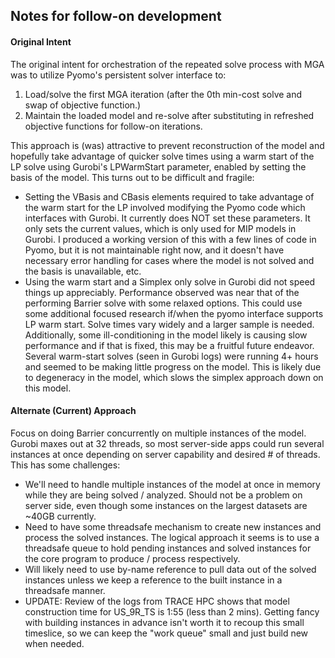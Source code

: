 ## Notes for follow-on development

#### Original Intent
The original intent for orchestration of the repeated solve process with MGA
was to utilize Pyomo's persistent solver interface to:
1. Load/solve the first MGA iteration (after the 0th min-cost solve and swap of
objective function.)
2. Maintain the loaded model and re-solve after substituting in refreshed objective
functions for follow-on iterations.

This approach is (was) attractive to prevent reconstruction of the model and hopefully
take advantage of quicker solve times using a warm start of the LP solve using Gurobi's
LPWarmStart parameter, enabled by setting the basis of the model.  This turns out to be
difficult and fragile:
- Setting the VBasis and CBasis elements required to take advantage of the warm start
for the LP involved modifying the Pyomo code which interfaces with Gurobi.  It
currently does NOT set these parameters.  It only sets the current values, which is only
used for MIP models in Gurobi.  I produced a working version of this with a few lines
of code in Pyomo, but it is not maintainable right now, and it doesn't have necessary error
handling for cases where the model is not solved and the basis is unavailable, etc.
- Using the warm start and a Simplex only solve in Gurobi did not speed things up appreciably.
Performance observed was near that of the performing Barrier solve with some relaxed options.
This could use some additional focused research if/when the pyomo interface supports LP warm start.
Solve times vary widely and a larger sample is needed.  Additionally, some ill-conditioning in the
model likely is causing slow performance and if that is fixed, this may be a fruitful future endeavor.
Several warm-start solves (seen in Gurobi logs) were running 4+ hours and seemed to be making little
progress on the model.  This is likely due to degeneracy in the model, which slows the
simplex approach down on this model.

#### Alternate (Current) Approach
Focus on doing Barrier concurrently on multiple instances of the model.  Gurobi maxes
out at 32 threads, so most server-side apps could run several instances at once
depending on server capability and desired # of threads.  This has some
challenges:
- We'll need to handle multiple instances of the model at once in memory while they are
being solved / analyzed.  Should not be a problem on server side, even though some instances
on the largest datasets are ~40GB currently.
- Need to have some threadsafe mechanism to create new instances and process the solved
instances.  The logical approach it seems is to use a threadsafe queue to hold pending
instances and solved instances for the core program to produce / process respectively.
- Will likely need to use by-name reference to pull data out of the solved instances unless
we keep a reference to the built instance in a threadsafe manner.
- UPDATE:  Review of the logs from TRACE HPC shows that model construction time for US_9R_TS
is 1:55 (less than 2 mins).  Getting fancy with building instances in advance isn't worth it to
recoup this small timeslice, so we can keep the "work queue" small and just build new when needed.
